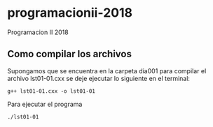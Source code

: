 # programacionii-2018

Programacion II 2018

## Como compilar los archivos

Supongamos que se encuentra en la carpeta dia001 para compilar el archivo lst01-01.cxx se deje ejecutar lo siguiente en el terminal: 

```
g++ lst01-01.cxx -o lst01-01 
```

Para ejecutar el programa 

```
./lst01-01 
```

